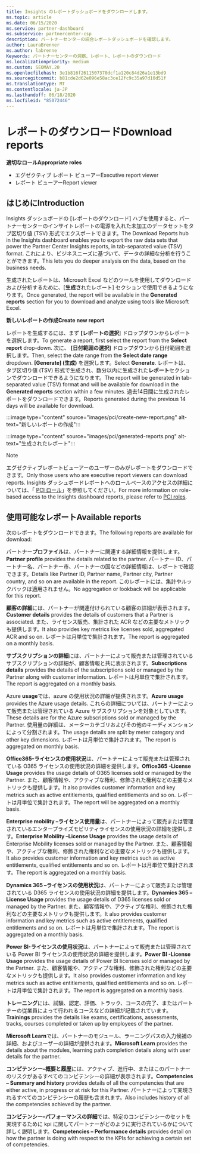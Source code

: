 ```yaml
---
title: Insights のレポートダッシュボードをダウンロードします。
ms.topic: article
ms.date: 06/15/2020
ms.service: partner-dashboard
ms.subservice: partnercenter-csp
description: パートナーセンターの統合レポートダッシュボードを確認します。
author: LauraBrenner
ms.author: labrenne
Keywords: パートナーセンターの洞察、レポート、レポートのダウンロード
ms.localizationpriority: medium
ms.custom: SEOMAY.20
ms.openlocfilehash: 3e1b816f2611507370dcf1a120c84d26a1e13bd9
ms.sourcegitcommit: b81cde2d62e096e58ac3ce12fc9c35a97d10d51f
ms.translationtype: MT
ms.contentlocale: ja-JP
ms.lasthandoff: 06/18/2020
ms.locfileid: "85072446"
---
```

# <a name="download-reports"></a><span data-ttu-id="3e2b1-104">レポートのダウンロード</span><span class="sxs-lookup"><span data-stu-id="3e2b1-104">Download reports</span></span>

<span data-ttu-id="3e2b1-105">**適切なロール**</span><span class="sxs-lookup"><span data-stu-id="3e2b1-105">**Appropriate roles**</span></span>
- <span data-ttu-id="3e2b1-106">エグゼクティブ レポート ビューアー</span><span class="sxs-lookup"><span data-stu-id="3e2b1-106">Executive report viewer</span></span>
- <span data-ttu-id="3e2b1-107">レポート ビューアー</span><span class="sxs-lookup"><span data-stu-id="3e2b1-107">Report viewer</span></span>

## <a name="introduction"></a><span data-ttu-id="3e2b1-108">はじめに</span><span class="sxs-lookup"><span data-stu-id="3e2b1-108">Introduction</span></span>

<span data-ttu-id="3e2b1-109">Insights ダッシュボードの [レポートのダウンロード] ハブを使用すると、パートナーセンターのインサイトレポートの電源を入れた未加工のデータセットをタブ区切り値 (TSV) 形式でエクスポートできます。</span><span class="sxs-lookup"><span data-stu-id="3e2b1-109">The Download Reports hub in the Insights dashboard enables you to export the raw data sets that power the Partner Center Insights reports, in tab-separated value (TSV) format.</span></span> <span data-ttu-id="3e2b1-110">これにより、ビジネスニーズに基づいて、データの詳細な分析を行うことができます。</span><span class="sxs-lookup"><span data-stu-id="3e2b1-110">This lets you do deeper analysis on the data, based on the business needs.</span></span>

<span data-ttu-id="3e2b1-111">生成されたレポートは、Microsoft Excel などのツールを使用してダウンロードおよび分析するために、[**生成さ**れたレポート] セクションで使用できるようになります。</span><span class="sxs-lookup"><span data-stu-id="3e2b1-111">Once generated, the report  will be available in the **Generated reports** section for you to download and analyze using tools like Microsoft Excel.</span></span>

<span data-ttu-id="3e2b1-112">**新しいレポートの作成**</span><span class="sxs-lookup"><span data-stu-id="3e2b1-112">**Create new report**</span></span>

<span data-ttu-id="3e2b1-113">レポートを生成するには、まず **[レポートの選択**] ドロップダウンからレポートを選択します。</span><span class="sxs-lookup"><span data-stu-id="3e2b1-113">To generate a report, first select the report from the **Select report** drop-down.</span></span> <span data-ttu-id="3e2b1-114">次に、 **[日付範囲の選択]** ドロップダウンから日付範囲を選択します。</span><span class="sxs-lookup"><span data-stu-id="3e2b1-114">Then, select the date range from the **Select date range** dropdown.</span></span> <span data-ttu-id="3e2b1-115">**[Generate] \(生成)** を選択します。</span><span class="sxs-lookup"><span data-stu-id="3e2b1-115">Select **Generate**.</span></span> <span data-ttu-id="3e2b1-116">レポートは、タブ区切り値 (TSV) 形式で生成され、数分以内に生成された**レポート**セクションでダウンロードできるようになります。</span><span class="sxs-lookup"><span data-stu-id="3e2b1-116">The report will be generated in tab-separated value (TSV) format and will be available for download in the **Generated reports** section within a few minutes.</span></span> <span data-ttu-id="3e2b1-117">過去14日間に生成されたレポートをダウンロードできます。</span><span class="sxs-lookup"><span data-stu-id="3e2b1-117">Reports generated during the previous 14 days will be available for download.</span></span>

:::image type="content" source="images/pci/create-new-report.png" alt-text="新しいレポートの作成":::

:::image type="content" source="images/pci/generated-reports.png" alt-text="生成されたレポート":::

>[!NOTE] 
><span data-ttu-id="3e2b1-120">エグゼクティブレポートビューアーのユーザーのみがレポートをダウンロードできます。</span><span class="sxs-lookup"><span data-stu-id="3e2b1-120">Only those users who are executive report viewers can download reports.</span></span> <span data-ttu-id="3e2b1-121">Insights ダッシュボードレポートへのロールベースのアクセスの詳細については、「 [PCI ロール](pci-roles.md)」を参照してください。</span><span class="sxs-lookup"><span data-stu-id="3e2b1-121">For more information on role-based access to the Insights dashboard reports, please refer to [PCI roles](pci-roles.md).</span></span> 

## <a name="available-reports"></a><span data-ttu-id="3e2b1-122">使用可能なレポート</span><span class="sxs-lookup"><span data-stu-id="3e2b1-122">Available reports</span></span>

<span data-ttu-id="3e2b1-123">次のレポートをダウンロードできます。</span><span class="sxs-lookup"><span data-stu-id="3e2b1-123">The following reports are available for download:</span></span>

<span data-ttu-id="3e2b1-124">パートナー**プロファイル**は、パートナーに関連する詳細情報を提供します。</span><span class="sxs-lookup"><span data-stu-id="3e2b1-124">**Partner profile** provides the details related to the partner.</span></span> <span data-ttu-id="3e2b1-125">パートナー ID、パートナー名、パートナー市、パートナーの国などの詳細情報は、レポートで確認できます。</span><span class="sxs-lookup"><span data-stu-id="3e2b1-125">Details like Partner ID, Partner name, Partner city, Partner country, and so on are available in the report.</span></span> <span data-ttu-id="3e2b1-126">このレポートには、集計やルックバックは適用されません。</span><span class="sxs-lookup"><span data-stu-id="3e2b1-126">No aggregation or lookback will be applicable for this report.</span></span>

<span data-ttu-id="3e2b1-127">**顧客の詳細**には、パートナーが関連付けられている顧客の詳細が表示されます。</span><span class="sxs-lookup"><span data-stu-id="3e2b1-127">**Customer details** provides the details of customers that a Partner is associated.</span></span> <span data-ttu-id="3e2b1-128">また、ライセンス販売、集計された ACR などの主要なメトリックも提供します。</span><span class="sxs-lookup"><span data-stu-id="3e2b1-128">It also provides key metrics like licenses sold, aggregated ACR and so on.</span></span> <span data-ttu-id="3e2b1-129">レポートは月単位で集計されます。</span><span class="sxs-lookup"><span data-stu-id="3e2b1-129">The report is aggregated on a monthly basis.</span></span>

<span data-ttu-id="3e2b1-130">**サブスクリプションの詳細**には、パートナーによって販売または管理されているサブスクリプションの詳細が、顧客情報と共に表示されます。</span><span class="sxs-lookup"><span data-stu-id="3e2b1-130">**Subscriptions details** provides the details of the subscriptions sold or managed by the Partner along with customer information.</span></span> <span data-ttu-id="3e2b1-131">レポートは月単位で集計されます。</span><span class="sxs-lookup"><span data-stu-id="3e2b1-131">The report is aggregated on a monthly basis.</span></span>

<span data-ttu-id="3e2b1-132">Azure **usage**では、azure の使用状況の詳細が提供されます。</span><span class="sxs-lookup"><span data-stu-id="3e2b1-132">**Azure usage** provides the Azure usage details.</span></span> <span data-ttu-id="3e2b1-133">これらの詳細については、パートナーによって販売または管理されている Azure サブスクリプションを対象としています。</span><span class="sxs-lookup"><span data-stu-id="3e2b1-133">These details are for the Azure subscriptions sold or managed by the Partner.</span></span> <span data-ttu-id="3e2b1-134">使用量の詳細は、メーターカテゴリおよびその他のキーディメンションによって分割されます。</span><span class="sxs-lookup"><span data-stu-id="3e2b1-134">The usage details are split by meter category and other key dimensions.</span></span> <span data-ttu-id="3e2b1-135">レポートは月単位で集計されます。</span><span class="sxs-lookup"><span data-stu-id="3e2b1-135">The report is aggregated on monthly basis.</span></span>

<span data-ttu-id="3e2b1-136">**Office365-ライセンスの使用状況**は、パートナーによって販売または管理されている O365 ライセンスの使用状況の詳細を提供します。</span><span class="sxs-lookup"><span data-stu-id="3e2b1-136">**Office365 -License Usage** provides the usage details of O365 licenses sold or managed by the Partner.</span></span> <span data-ttu-id="3e2b1-137">また、顧客情報や、アクティブな権利、修飾された権利などの主要なメトリックも提供します。</span><span class="sxs-lookup"><span data-stu-id="3e2b1-137">It also provides customer information and key metrics such as active entitlements, qualified entitlements and so on.</span></span> <span data-ttu-id="3e2b1-138">レポートは月単位で集計されます。</span><span class="sxs-lookup"><span data-stu-id="3e2b1-138">The report will be aggregated on a monthly basis.</span></span>

<span data-ttu-id="3e2b1-139">**Enterprise mobility –ライセンス使用量**は、パートナーによって販売または管理されているエンタープライズモビリティライセンスの使用状況の詳細を提供します。</span><span class="sxs-lookup"><span data-stu-id="3e2b1-139">**Enterprise Mobility –License Usage**  provides the usage details of Enterprise Mobility licenses sold or managed by the Partner.</span></span> <span data-ttu-id="3e2b1-140">また、顧客情報や、アクティブな権利、修飾された権利などの主要なメトリックも提供します。</span><span class="sxs-lookup"><span data-stu-id="3e2b1-140">It also provides customer information and key metrics such as active entitlements, qualified entitlements and so on.</span></span> <span data-ttu-id="3e2b1-141">レポートは月単位で集計されます。</span><span class="sxs-lookup"><span data-stu-id="3e2b1-141">The report is aggregated on a monthly basis.</span></span>

<span data-ttu-id="3e2b1-142">**Dynamics 365 –ライセンスの使用状況**は、パートナーによって販売または管理されている D365 ライセンスの使用状況の詳細を提供します。</span><span class="sxs-lookup"><span data-stu-id="3e2b1-142">**Dynamics 365 –License Usage** provides the usage details of D365 licenses sold or managed by the Partner.</span></span> <span data-ttu-id="3e2b1-143">また、顧客情報や、アクティブな権利、修飾された権利などの主要なメトリックも提供します。</span><span class="sxs-lookup"><span data-stu-id="3e2b1-143">It also provides customer information and key metrics such as active entitlements, qualified entitlements and so on.</span></span> <span data-ttu-id="3e2b1-144">レポートは月単位で集計されます。</span><span class="sxs-lookup"><span data-stu-id="3e2b1-144">The report is aggregated on a monthly basis.</span></span>

<span data-ttu-id="3e2b1-145">**Power BI-ライセンスの使用状況**は、パートナーによって販売または管理されている Power BI ライセンスの使用状況の詳細を提供します。</span><span class="sxs-lookup"><span data-stu-id="3e2b1-145">**Power BI -License Usage** provides the usage details of Power BI licenses sold or managed by the Partner.</span></span> <span data-ttu-id="3e2b1-146">また、顧客情報や、アクティブな権利、修飾された権利などの主要なメトリックも提供します。</span><span class="sxs-lookup"><span data-stu-id="3e2b1-146">It also provides customer information and key metrics such as active entitlements, qualified entitlements and so on.</span></span> <span data-ttu-id="3e2b1-147">レポートは月単位で集計されます。</span><span class="sxs-lookup"><span data-stu-id="3e2b1-147">The report is aggregated on a monthly basis.</span></span>

<span data-ttu-id="3e2b1-148">**トレーニング**には、試験、認定、評価、トラック、コースの完了、またはパートナーの従業員によって行われるコースなどの詳細が記載されています。</span><span class="sxs-lookup"><span data-stu-id="3e2b1-148">**Trainings** provides the details like exams, certifications, assessments, tracks, courses completed or taken up by employees of the partner.</span></span>

<span data-ttu-id="3e2b1-149">**Microsoft Learn**では、パートナーのモジュール、ラーニングパスの入力候補の詳細、およびユーザーの詳細が提供されます。</span><span class="sxs-lookup"><span data-stu-id="3e2b1-149">**Microsoft Learn** provides the details about the modules, learning path completion details along with user details for the partner.</span></span>

<span data-ttu-id="3e2b1-150">**コンピテンシー–概要と履歴**には、アクティブ、進行中、またはこのパートナーのリスクがあるすべてのコンピテンシーの詳細が表示されます。</span><span class="sxs-lookup"><span data-stu-id="3e2b1-150">**Competencies – Summary and history** provides details of all the competencies that are either active, in progress or at risk for this Partner.</span></span> <span data-ttu-id="3e2b1-151">パートナーによって実現されるすべてのコンピテンシーの履歴も含まれます。</span><span class="sxs-lookup"><span data-stu-id="3e2b1-151">Also includes history of all the competencies achieved by the partner.</span></span>

<span data-ttu-id="3e2b1-152">**コンピテンシー–パフォーマンスの詳細**では、特定のコンピテンシーのセットを実現するために kpi に関してパートナーがどのように実行されているかについて詳しく説明します。</span><span class="sxs-lookup"><span data-stu-id="3e2b1-152">**Competencies – Performance details** provides detail on how the partner is doing with respect to the KPIs for achieving a certain set of competencies.</span></span>

